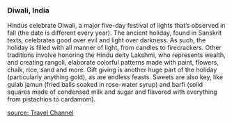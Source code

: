 ### Diwali, India
Hindus celebrate Diwali, a major five-day festival of lights that’s observed in fall (the date is different every year).
The ancient holiday, found in Sanskrit texts, celebrates good over evil and light over darkness. As such, the holiday is filled with all manner of light,
from candles to firecrackers. Other traditions involve honoring the Hindu deity Lakshmi, who represents wealth, and creating rangoli, elaborate colorful
patterns made with paint, flowers, chalk, rice, sand and more. Gift giving is another huge part of the holiday (particularly anything gold), as are endless feasts.
Sweets are also key, like gulab jamun (fried balls soaked in rose-water syrup) and barfi (solid squares made of condensed milk and sugar and flavored with everything
from pistachios to cardamom).

[source:  Travel Channel](https://www.travelchannel.com/interests/holidays/photos/fun-holiday-traditions-around-the-world)

